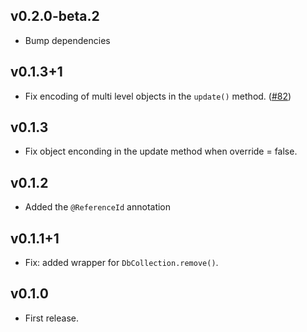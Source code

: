 ## v0.2.0-beta.2
* Bump dependencies

## v0.1.3+1
* Fix encoding of multi level objects in the `update()` method. ([#82](https://github.com/luizmineo/redstone.dart/issues/82))

## v0.1.3
* Fix object enconding in the update method when override = false.

## v0.1.2
* Added the `@ReferenceId` annotation

## v0.1.1+1
* Fix: added wrapper for `DbCollection.remove()`.

## v0.1.0
* First release.
